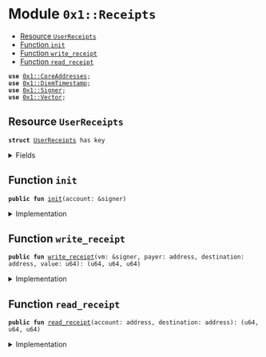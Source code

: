 
<a name="0x1_Receipts"></a>

# Module `0x1::Receipts`



-  [Resource `UserReceipts`](#0x1_Receipts_UserReceipts)
-  [Function `init`](#0x1_Receipts_init)
-  [Function `write_receipt`](#0x1_Receipts_write_receipt)
-  [Function `read_receipt`](#0x1_Receipts_read_receipt)


<pre><code><b>use</b> <a href="CoreAddresses.md#0x1_CoreAddresses">0x1::CoreAddresses</a>;
<b>use</b> <a href="DiemTimestamp.md#0x1_DiemTimestamp">0x1::DiemTimestamp</a>;
<b>use</b> <a href="../../../../../../move-stdlib/docs/Signer.md#0x1_Signer">0x1::Signer</a>;
<b>use</b> <a href="../../../../../../move-stdlib/docs/Vector.md#0x1_Vector">0x1::Vector</a>;
</code></pre>



<a name="0x1_Receipts_UserReceipts"></a>

## Resource `UserReceipts`



<pre><code><b>struct</b> <a href="Receipt.md#0x1_Receipts_UserReceipts">UserReceipts</a> has key
</code></pre>



<details>
<summary>Fields</summary>


<dl>
<dt>
<code>destination: vector&lt;address&gt;</code>
</dt>
<dd>

</dd>
<dt>
<code>cumulative: vector&lt;u64&gt;</code>
</dt>
<dd>

</dd>
<dt>
<code>last_payment_timestamp: vector&lt;u64&gt;</code>
</dt>
<dd>

</dd>
<dt>
<code>last_payment_value: vector&lt;u64&gt;</code>
</dt>
<dd>

</dd>
</dl>


</details>

<a name="0x1_Receipts_init"></a>

## Function `init`



<pre><code><b>public</b> <b>fun</b> <a href="Receipt.md#0x1_Receipts_init">init</a>(account: &signer)
</code></pre>



<details>
<summary>Implementation</summary>


<pre><code><b>public</b> <b>fun</b> <a href="Receipt.md#0x1_Receipts_init">init</a>(account: &signer) {
  <b>let</b> addr = <a href="../../../../../../move-stdlib/docs/Signer.md#0x1_Signer_address_of">Signer::address_of</a>(account);
  <b>if</b> (!<b>exists</b>&lt;<a href="Receipt.md#0x1_Receipts_UserReceipts">UserReceipts</a>&gt;(addr)) {
    move_to&lt;<a href="Receipt.md#0x1_Receipts_UserReceipts">UserReceipts</a>&gt;(
      account,
      <a href="Receipt.md#0x1_Receipts_UserReceipts">UserReceipts</a> {
        destination: <a href="../../../../../../move-stdlib/docs/Vector.md#0x1_Vector_empty">Vector::empty</a>&lt;address&gt;(),
        last_payment_timestamp: <a href="../../../../../../move-stdlib/docs/Vector.md#0x1_Vector_empty">Vector::empty</a>&lt;u64&gt;(),
        last_payment_value: <a href="../../../../../../move-stdlib/docs/Vector.md#0x1_Vector_empty">Vector::empty</a>&lt;u64&gt;(),
        cumulative: <a href="../../../../../../move-stdlib/docs/Vector.md#0x1_Vector_empty">Vector::empty</a>&lt;u64&gt;(),
      }
    )
  };
}
</code></pre>



</details>

<a name="0x1_Receipts_write_receipt"></a>

## Function `write_receipt`



<pre><code><b>public</b> <b>fun</b> <a href="Receipt.md#0x1_Receipts_write_receipt">write_receipt</a>(vm: &signer, payer: address, destination: address, value: u64): (u64, u64, u64)
</code></pre>



<details>
<summary>Implementation</summary>


<pre><code><b>public</b> <b>fun</b> <a href="Receipt.md#0x1_Receipts_write_receipt">write_receipt</a>(vm: &signer, payer: address, destination: address, value: u64):(u64, u64, u64) <b>acquires</b> <a href="Receipt.md#0x1_Receipts_UserReceipts">UserReceipts</a> {
    <a href="CoreAddresses.md#0x1_CoreAddresses_assert_vm">CoreAddresses::assert_vm</a>(vm);
    // <b>let</b> addr = <a href="../../../../../../move-stdlib/docs/Signer.md#0x1_Signer_address_of">Signer::address_of</a>(account);
    <b>let</b> r = borrow_global_mut&lt;<a href="Receipt.md#0x1_Receipts_UserReceipts">UserReceipts</a>&gt;(payer);
    <b>let</b> (_, i) = <a href="../../../../../../move-stdlib/docs/Vector.md#0x1_Vector_index_of">Vector::index_of</a>(&r.destination, &destination);

    <b>let</b> timestamp = <a href="DiemTimestamp.md#0x1_DiemTimestamp_now_seconds">DiemTimestamp::now_seconds</a>();

    <b>let</b> cumu = *<a href="../../../../../../move-stdlib/docs/Vector.md#0x1_Vector_borrow">Vector::borrow</a>&lt;u64&gt;(&r.cumulative, i);
    cumu = cumu + value;

    <a href="../../../../../../move-stdlib/docs/Vector.md#0x1_Vector_push_back">Vector::push_back</a>(&<b>mut</b> r.last_payment_timestamp, *&timestamp);
    <a href="../../../../../../move-stdlib/docs/Vector.md#0x1_Vector_swap_remove">Vector::swap_remove</a>(&<b>mut</b> r.last_payment_timestamp, i);

    <a href="../../../../../../move-stdlib/docs/Vector.md#0x1_Vector_push_back">Vector::push_back</a>(&<b>mut</b> r.last_payment_value, *&value);
    <a href="../../../../../../move-stdlib/docs/Vector.md#0x1_Vector_swap_remove">Vector::swap_remove</a>(&<b>mut</b> r.last_payment_value, i);

    <a href="../../../../../../move-stdlib/docs/Vector.md#0x1_Vector_push_back">Vector::push_back</a>(&<b>mut</b> r.cumulative, *&cumu);
    <a href="../../../../../../move-stdlib/docs/Vector.md#0x1_Vector_swap_remove">Vector::swap_remove</a>(&<b>mut</b> r.cumulative, i);
    (timestamp, value, cumu)
}
</code></pre>



</details>

<a name="0x1_Receipts_read_receipt"></a>

## Function `read_receipt`



<pre><code><b>public</b> <b>fun</b> <a href="Receipt.md#0x1_Receipts_read_receipt">read_receipt</a>(account: address, destination: address): (u64, u64, u64)
</code></pre>



<details>
<summary>Implementation</summary>


<pre><code><b>public</b> <b>fun</b> <a href="Receipt.md#0x1_Receipts_read_receipt">read_receipt</a>(account: address, destination: address):(u64, u64, u64) <b>acquires</b> <a href="Receipt.md#0x1_Receipts_UserReceipts">UserReceipts</a> {
  <b>let</b> r = borrow_global&lt;<a href="Receipt.md#0x1_Receipts_UserReceipts">UserReceipts</a>&gt;(account);
  <b>let</b> (_, i) = <a href="../../../../../../move-stdlib/docs/Vector.md#0x1_Vector_index_of">Vector::index_of</a>(&r.destination, &destination);

  <b>let</b> time = <a href="../../../../../../move-stdlib/docs/Vector.md#0x1_Vector_borrow">Vector::borrow</a>&lt;u64&gt;(&r.last_payment_timestamp, i);
  <b>let</b> value = <a href="../../../../../../move-stdlib/docs/Vector.md#0x1_Vector_borrow">Vector::borrow</a>&lt;u64&gt;(&r.last_payment_value, i);
  <b>let</b> cumu = <a href="../../../../../../move-stdlib/docs/Vector.md#0x1_Vector_borrow">Vector::borrow</a>&lt;u64&gt;(&r.cumulative, i);

  (*time, *value, *cumu)
}
</code></pre>



</details>


[//]: # ("File containing references which can be used from documentation")
[ACCESS_CONTROL]: https://github.com/diem/dip/blob/main/dips/dip-2.md
[ROLE]: https://github.com/diem/dip/blob/main/dips/dip-2.md#roles
[PERMISSION]: https://github.com/diem/dip/blob/main/dips/dip-2.md#permissions
